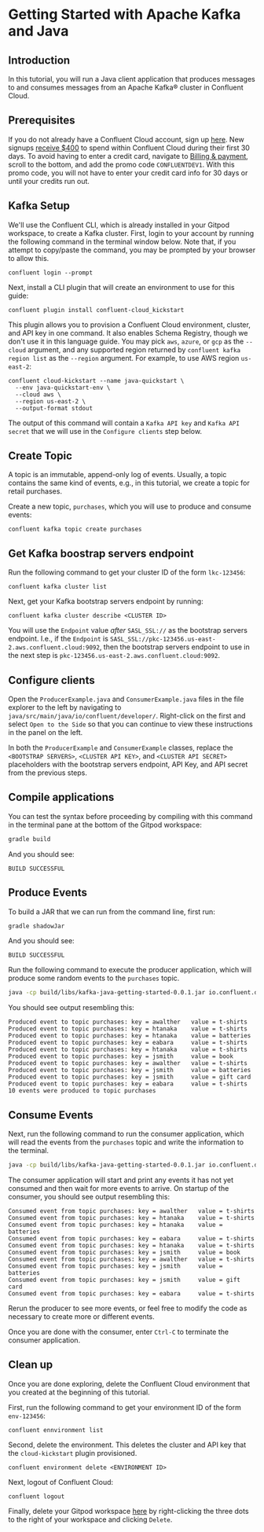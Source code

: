 # Getting Started with Apache Kafka and Java

## Introduction

In this tutorial, you will run a Java client application that produces messages to and consumes messages from an Apache Kafka® cluster in Confluent Cloud.

## Prerequisites

If you do not already have a Confluent Cloud account, sign up [here](https://www.confluent.io/confluent-cloud/tryfree/). New signups [receive $400](https://www.confluent.io/confluent-cloud-faqs/#how-can-i-get-up-to-dollar400-in-free-confluent-cloud-usage)
to spend within Confluent Cloud during their first 30 days. To avoid having to enter a credit card, navigate to [Billing & payment](https://confluent.cloud/settings/billing/payment), scroll to the bottom, and add the promo code `CONFLUENTDEV1`.
With this promo code, you will not have to enter your credit card info for 30 days or until your credits run out.

## Kafka Setup

We'll use the Confluent CLI, which is already installed in your Gitpod workspace, to create a Kafka cluster. First, login to your account by running the following command in the terminal window below. Note that, if you attempt to copy/paste the command, you may be prompted by your browser to allow this.

```noformat
confluent login --prompt
```

Next, install a CLI plugin that will create an environment to use for this guide:

```noformat
confluent plugin install confluent-cloud_kickstart
```

This plugin allows you to provision a Confluent Cloud environment, cluster, and API key in one command. It also enables Schema Registry, though we don't use it in this language guide. You may pick `aws`, `azure`, or `gcp` as the `--cloud` argument, and any supported region returned by `confluent kafka region list` as the `--region` argument. For example, to use AWS region `us-east-2`:

```noformat
confluent cloud-kickstart --name java-quickstart \
  --env java-quickstart-env \
  --cloud aws \
  --region us-east-2 \
  --output-format stdout
```

The output of this command will contain a `Kafka API key` and `Kafka API secret` that we will use in the `Configure clients` step below.

## Create Topic

A topic is an immutable, append-only log of events. Usually, a topic contains the same kind of events, e.g., in this tutorial, we create a topic for retail purchases.

Create a new topic, `purchases`, which you will use to produce and consume events:

```noformat
confluent kafka topic create purchases
```

## Get Kafka boostrap servers endpoint

Run the following command to get your cluster ID of the form `lkc-123456`:

```noformat
confluent kafka cluster list
```

Next, get your Kafka bootstrap servers endpoint by running:

```noformat
confluent kafka cluster describe <CLUSTER ID>
```

You will use the `Endpoint` value _after_ `SASL_SSL://` as the bootstrap servers endpoint. I.e., if the `Endpoint` is `SASL_SSL://pkc-123456.us-east-2.aws.confluent.cloud:9092`, then the bootstrap servers endpoint to use in the next step is `pkc-123456.us-east-2.aws.confluent.cloud:9092`.

## Configure clients

Open the `ProducerExample.java` and `ConsumerExample.java` files in the file explorer to the left by navigating to `java/src/main/java/io/confluent/developer/`. Right-click on the first and select `Open to the Side` so that you can continue to view these instructions in the panel on the left.

In both the `ProducerExample` and `ConsumerExample` classes, replace the `<BOOTSTRAP SERVERS>`, `<CLUSTER API KEY>`, and `<CLUSTER API SECRET>` placeholders with the bootstrap servers endpoint, API Key, and API secret from the previous steps.

## Compile applications

You can test the syntax before proceeding by compiling with this command in the terminal pane at the bottom of the Gitpod workspace:

```sh
gradle build
```
And you should see:

```noformat
BUILD SUCCESSFUL
```

## Produce Events

To build a JAR that we can run from the command line, first run:

```sh
gradle shadowJar
```

And you should see:

```noformat
BUILD SUCCESSFUL
```

Run the following command to execute the producer application, which will produce some random events to the `purchases` topic.

```sh
java -cp build/libs/kafka-java-getting-started-0.0.1.jar io.confluent.developer.ProducerExample
```

You should see output resembling this:

```noformat
Produced event to topic purchases: key = awalther   value = t-shirts
Produced event to topic purchases: key = htanaka    value = t-shirts
Produced event to topic purchases: key = htanaka    value = batteries
Produced event to topic purchases: key = eabara     value = t-shirts
Produced event to topic purchases: key = htanaka    value = t-shirts
Produced event to topic purchases: key = jsmith     value = book
Produced event to topic purchases: key = awalther   value = t-shirts
Produced event to topic purchases: key = jsmith     value = batteries
Produced event to topic purchases: key = jsmith     value = gift card
Produced event to topic purchases: key = eabara     value = t-shirts
10 events were produced to topic purchases
```

## Consume Events

Next, run the following command to run the consumer application, which will read the events from the `purchases` topic and write the information to the terminal.

```sh
java -cp build/libs/kafka-java-getting-started-0.0.1.jar io.confluent.developer.ConsumerExample
```

The consumer application will start and print any events it has not yet consumed and then wait for more events to arrive. On startup of the consumer, you should see output resembling this:

```noformat
Consumed event from topic purchases: key = awalther   value = t-shirts
Consumed event from topic purchases: key = htanaka    value = t-shirts
Consumed event from topic purchases: key = htanaka    value = batteries
Consumed event from topic purchases: key = eabara     value = t-shirts
Consumed event from topic purchases: key = htanaka    value = t-shirts
Consumed event from topic purchases: key = jsmith     value = book
Consumed event from topic purchases: key = awalther   value = t-shirts
Consumed event from topic purchases: key = jsmith     value = batteries
Consumed event from topic purchases: key = jsmith     value = gift card
Consumed event from topic purchases: key = eabara     value = t-shirts
```

Rerun the producer to see more events, or feel free to modify the code as necessary to create more or different events.

Once you are done with the consumer, enter `Ctrl-C` to terminate the consumer application.

## Clean up

Once you are done exploring, delete the Confluent Cloud environment that you created at the beginning of this tutorial.

First, run the following command to get your environment ID of the form `env-123456`:

```noformat
confluent ennvironment list
```

Second, delete the environment. This deletes the cluster and API key that the `cloud-kickstart` plugin provisioned.

```noformat
confluent environment delete <ENVIRONMENT ID>
```

Next, logout of Confluent Cloud:

```noformat
confluent logout
```

Finally, delete your Gitpod workspace [here](https://gitpod.io/workspaces) by right-clicking the three dots to the right of your workspace and clicking `Delete`.
